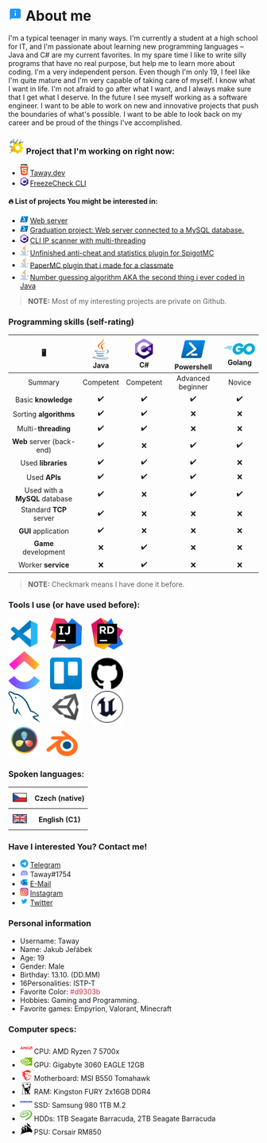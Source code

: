 # <img src="image/emoji/about.svg" width="28"> About me
I'm a typical teenager in many ways. I'm currently a student at a high school for IT, and I'm passionate about learning new programming languages – Java and C# are my current favorites. In my spare time I like to write silly programs that have no real purpose, but help me to learn more about coding. 
I'm  a very independent person. Even though I'm only 19, I feel like I'm quite mature and I'm very capable of taking care of myself. I know what I want in life. I'm not afraid to go after what I want, and I always make sure that I get what I deserve. 
In the future I see myself working as a software engineer. I want to be able to work on new and innovative projects that push the boundaries of what's possible. I want to be able to look back on my career and be proud of the things I've accomplished.
### <img src="image/emoji/construction.svg" width="32"> Project that I'm working on right now:
- <img src="image/programming_language/html.svg" width="16"> [Taway.dev](https://github.com/MysteriousTaway/Taway.dev)
- <img src="image/programming_language/csharp.svg" width="16"> [FreezeCheck CLI](https://github.com/MysteriousTaway/FreezeCheck_CLI)
#### :fire: List of projects You might be interested in:
- <img src="image/programming_language/powershell.svg" width="16"> [Web server](https://github.com/MysteriousTaway/PowershellWebsite)
- <img src="image/programming_language/powershell.svg" width="16"> [Graduation project: Web server connected to a MySQL database.](https://github.com/MysteriousTaway/ShellPost)
- <img src="image/programming_language/csharp.svg" width="16"> [CLI IP scanner with multi-threading](https://github.com/MysteriousTaway/IPScanner)
- <img src="image/programming_language/java.svg" width="16"> [Unfinished anti-cheat and statistics plugin for SpigotMC](https://github.com/MysteriousTaway/MCL_Overseer)
- <img src="image/programming_language/java.svg" width="16"> [PaperMC plugin that i made for a classmate](https://github.com/MysteriousTaway/PotionWalker)
- <img src="image/programming_language/java.svg" width="16"> [Number guessing algorithm AKA the second thing i ever coded in Java](https://github.com/MysteriousTaway/AI-Number-Guesser)
> **NOTE:** Most of my interesting projects are private on Github.

### Programming skills (self-rating)
|              🖥️             	|<img src="image/programming_language/java.svg" width="32"><br>Java|<img src="image/programming_language/csharp.svg" width="36"><br>C#|<img src="image/programming_language/powershell.svg" width="48"><br>Powershell 	| <img src="image/programming_language/golang.svg" width="84"><br>Golang     	|
|:--------------------------:	    |:---------:	|:---------:	|:-----------------:   |:------:	|
| Summary                    	    | Competent 	| Competent 	| Advanced beginner    | Novice 	|
| Basic **knowledge**           	| ✔️         	| ✔️           | ✔️                   | ✔️        |
| Sorting **algorithms**         	| ✔️         	| ✔️           | ❌                   | ❌      	|
| Multi-**threading**            	| ✔️         	| ✔️           | ❌                   | ❌      	|
| **Web** server (back-end)      	| ✔️         	| ❌           | ✔️                   | ✔️      	 |
| Used **libraries**        	    | ✔️         	| ✔️           | ✔️                   | ❌      	 |
| Used **APIs**        	            | ✔️         	| ✔️           | ✔️                   | ❌      	 |
| Used with a **MySQL** database 	| ✔️         	| ❌           | ✔️                   | ✔️      	 |
| Standard **TCP** server        	| ✔️         	| ❌           | ❌                 	| ❌        |
| **GUI** application            	| ✔️         	| ❌           | ❌                 	| ❌        |
| **Game** development           	| ❌            | ✔️           | ❌                 	| ❌        |
| Worker **service**              	| ❌            | ✔️           | ❌                 	| ❌        |
> **NOTE:** Checkmark means I  have done it before.

### Tools I use (or have used before):
<img src="image/tool/vscode.svg" width="64" title="Visual Studio Code"> &nbsp;&nbsp;&nbsp; <img src="image/tool/idea.svg" width="64" title="IntelliJ Idea"> &nbsp;&nbsp;&nbsp; <img src="image/tool/rider.svg" width="64" title="JetBrains Rider"><br>
<img src="image/tool/clickup.svg" width="64" title="ClickUp"> &nbsp;&nbsp;&nbsp; <img src="image/tool/trello.svg" width="64" title="Trello"> &nbsp;&nbsp;&nbsp; <img src="image/tool/github.svg" width="64" title="Github"><br>
<img src="image/tool/mysql.svg" width="64" title="MySQL">&nbsp;&nbsp;&nbsp;&nbsp;&nbsp;<img src="image/tool/unity.svg" width="64" title="Unity Engine">&nbsp;&nbsp;&nbsp;&nbsp;&nbsp;<img src="image/tool/unreal.svg" width="64" title="Unreal Engine"><br>
<img src="image/tool/resolve.svg" width="64" title="DaVinci Resolve">&nbsp;&nbsp;&nbsp;<img src="image/tool/blender.svg" width="64" title="Blender">&nbsp;&nbsp;&nbsp;

### Spoken languages:
<table>
    <tr>
        <th><img src="image/emoji/czech_flag.svg" width="32"></th>
        <th>Czech (native)</th>
    </tr>
    <tr>
        <th><img src="image/emoji/uk_flag.svg" width="32"></th>
        <th>English (C1)</th>
    </tr>
</table>

### Have I interested You? **Contact me!**
- <img src="image/media/telegram.svg" width="16" title="Telegram"> [Telegram](https://t.me/mysterioustaway)
- <img src="image/media/discord.svg" width="16" title="Discord"> Taway#1754
- <img src="image/media/outlook.svg" width="16" title="E-Mail"> [E-Mail](mailto:mysterioustaway@outlook.com)
- <img src="image/media/instagram.svg" width="16" title="Instagram"> [Instagram](https://www.instagram.com/mysterioustaway/)
- <img src="image/media/twitter.svg" width="16" title="Twitter"> [Twitter](https://twitter.com/MysteriousTaway)

### Personal information
- Username: Taway
- Name: Jakub Jeřábek
- Age: 19
- Gender: Male
- Birthday: 13.10. (DD.MM)
- 16Personalities: ISTP-T
- Favorite Color: <font style="color:#d9303b;"> #d9303b </font>
- Hobbies: Gaming and Programming.  
- Favorite games: Empyrion, Valorant, Minecraft  

### Computer specs:
- <img src="image/specs/amd.svg" width="24" title="AMD"> CPU: AMD Ryzen 7 5700x  
- <img src="image/specs/nvidia.svg" width="24" title="Nvidia"> GPU: Gigabyte 3060 EAGLE 12GB
- <img src="image/specs/msi.svg" width="24" title="MSI"> Motherboard: MSI B550 Tomahawk  
- <img src="image/specs/kingston.svg" width="24" title="Kingston"> RAM: Kingston FURY 2x16GB DDR4  
- <img src="image/specs/samsung.svg" width="24" title="Samsung"> SSD: Samsung 980 1TB M.2  
- <img src="image/specs/seagate.svg" width="24" title="Seagate"> HDDs: 1TB Seagate Barracuda, 2TB Seagate Barracuda  
- <img src="image/specs/corsair.svg" width="24" title="Corsair"> PSU: Corsair RM850
